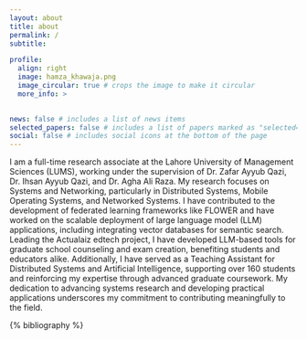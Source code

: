 ```yaml
---
layout: about
title: about
permalink: /
subtitle: 

profile:
  align: right
  image: hamza_khawaja.png
  image_circular: true # crops the image to make it circular
  more_info: >
    

news: false # includes a list of news items
selected_papers: false # includes a list of papers marked as "selected={true}"
social: false # includes social icons at the bottom of the page
---
```


<!-- Write your biography here. Tell the world about yourself. Link to your favorite [subreddit](http://reddit.com). You can put a picture in, too. The code is already in, just name your picture `prof_pic.jpg` and put it in the `img/` folder.

Put your address / P.O. box / other info right below your picture. You can also disable any of these elements by editing `profile` property of the YAML header of your `_pages/about.md`. Edit `_bibliography/papers.bib` and Jekyll will render your [publications page](/al-folio/publications/) automatically.

Link to your social media connections, too. This theme is set up to use [Font Awesome icons](https://fontawesome.com/) and [Academicons](https://jpswalsh.github.io/academicons/), like the ones below. Add your Facebook, Twitter, LinkedIn, Google Scholar, or just disable all of them. -->

I am a full-time research associate at the Lahore University of Management Sciences (LUMS), working under the supervision of Dr. Zafar Ayyub Qazi, Dr. Ihsan Ayyub Qazi, and Dr. Agha Ali Raza. My research focuses on Systems and Networking, particularly in Distributed Systems, Mobile Operating Systems, and Networked Systems. I have contributed to the development of federated learning frameworks like FLOWER and have worked on the scalable deployment of large language model (LLM) applications, including integrating vector databases for semantic search. Leading the Actualaiz edtech project, I have developed LLM-based tools for graduate school counseling and exam creation, benefiting students and educators alike. Additionally, I have served as a Teaching Assistant for Distributed Systems and Artificial Intelligence, supporting over 160 students and reinforcing my expertise through advanced graduate coursework. My dedication to advancing systems research and developing practical applications underscores my commitment to contributing meaningfully to the field.

<div class="publications">

{% bibliography %}

</div>